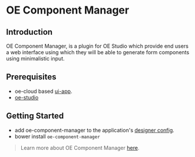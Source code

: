 # OE Component Manager

## Introduction

OE Component Manager, is a plugin for OE Studio which provide end users a web interface using which they will be able to generate form components using minimalistic input.

## Prerequisites
* oe-cloud based [ui-app](https://github.com/EdgeVerve/oe-ui-app).
* [oe-studio](https://github.com/EdgeVerve/oe-studio)

## Getting Started

* add oe-component-manager to the application's [designer config](https://github.com/EdgeVerve/oe-studio#configuration-for-designer-in-oe-cloud).
* bower install `oe-component-manager`

> Learn more about OE Component Manager [here](https://github.com/EdgeVerve/oe-component-manager/blob/master/docs/oe-component-manager.md).